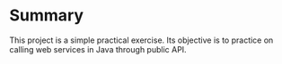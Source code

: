 # Summary

This project is a simple practical exercise.
Its objective is to practice on calling web services in Java through public API.